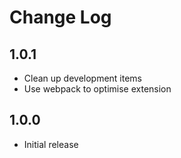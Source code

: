 # Change Log

## 1.0.1 
- Clean up development items
- Use webpack to optimise extension

## 1.0.0
- Initial release